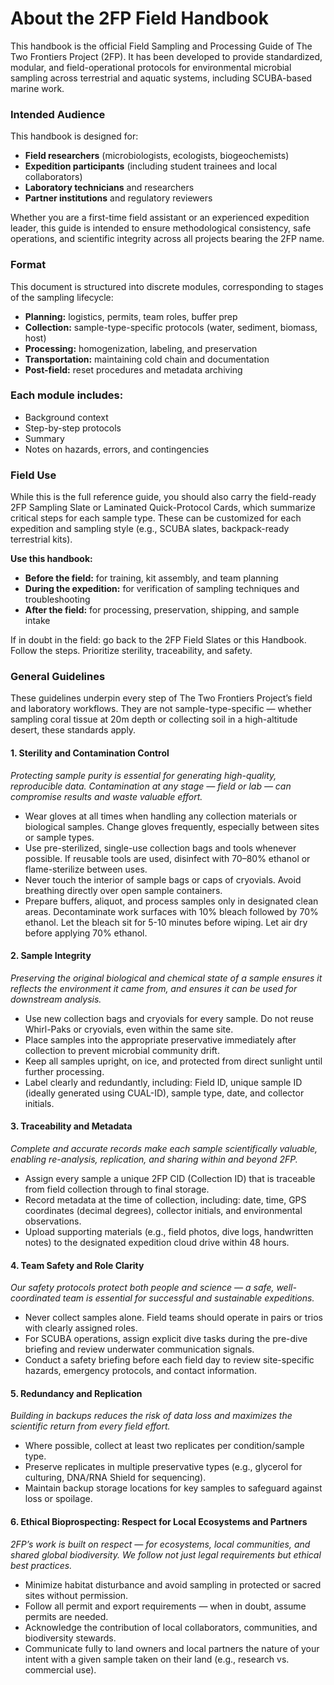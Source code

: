 # About the 2FP Field Handbook
This handbook is the official Field Sampling and Processing Guide of The Two Frontiers Project (2FP). It has been developed to provide standardized, modular, and field-operational protocols for environmental microbial sampling across terrestrial and aquatic systems, including SCUBA-based marine work.

### Intended Audience
This handbook is designed for:
- **Field researchers** (microbiologists, ecologists, biogeochemists)
- **Expedition participants** (including student trainees and local collaborators)
- **Laboratory technicians** and researchers
- **Partner institutions** and regulatory reviewers

Whether you are a first-time field assistant or an experienced expedition leader, this guide is intended to ensure methodological consistency, safe operations, and scientific integrity across all projects bearing the 2FP name.

### Format
This document is structured into discrete modules, corresponding to stages of the sampling lifecycle:
- **Planning:** logistics, permits, team roles, buffer prep
- **Collection:** sample-type-specific protocols (water, sediment, biomass, host)
- **Processing:** homogenization, labeling, and preservation
- **Transportation:** maintaining cold chain and documentation
- **Post-field:** reset procedures and metadata archiving

### Each module includes:
- Background context
- Step-by-step protocols
- Summary
- Notes on hazards, errors, and contingencies

### Field Use
While this is the full reference guide, you should also carry the field-ready 2FP Sampling Slate or Laminated Quick-Protocol Cards, which summarize critical steps for each sample type. These can be customized for each expedition and sampling style (e.g., SCUBA slates, backpack-ready terrestrial kits).

**Use this handbook:**
- **Before the field:** for training, kit assembly, and team planning
- **During the expedition:** for verification of sampling techniques and troubleshooting
- **After the field:** for processing, preservation, shipping, and sample intake

If in doubt in the field: go back to the 2FP Field Slates or this Handbook. Follow the steps. Prioritize sterility, traceability, and safety.

### General Guidelines
These guidelines underpin every step of The Two Frontiers Project’s field and laboratory workflows. They are not sample-type-specific — whether sampling coral tissue at 20m depth or collecting soil in a high-altitude desert, these standards apply.

#### 1. Sterility and Contamination Control
*Protecting sample purity is essential for generating high-quality, reproducible data. Contamination at any stage — field or lab — can compromise results and waste valuable effort.*
- Wear gloves at all times when handling any collection materials or biological samples. Change gloves frequently, especially between sites or sample types.
- Use pre-sterilized, single-use collection bags and tools whenever possible. If reusable tools are used, disinfect with 70–80% ethanol or flame-sterilize between uses.
- Never touch the interior of sample bags or caps of cryovials. Avoid breathing directly over open sample containers.
- Prepare buffers, aliquot, and process samples only in designated clean areas. Decontaminate work surfaces with 10% bleach followed by 70% ethanol. Let the bleach sit for 5-10 minutes before wiping. Let air dry before applying 70% ethanol.

#### 2. Sample Integrity
*Preserving the original biological and chemical state of a sample ensures it reflects the environment it came from, and ensures it can be used for downstream analysis.*
- Use new collection bags and cryovials for every sample. Do not reuse Whirl-Paks or cryovials, even within the same site.
- Place samples into the appropriate preservative immediately after collection to prevent microbial community drift.
- Keep all samples upright, on ice, and protected from direct sunlight until further processing.
- Label clearly and redundantly, including: Field ID, unique sample ID (ideally generated using CUAL-ID), sample type, date, and collector initials.

#### 3. Traceability and Metadata
*Complete and accurate records make each sample scientifically valuable, enabling re-analysis, replication, and sharing within and beyond 2FP.*
- Assign every sample a unique 2FP CID (Collection ID) that is traceable from field collection through to final storage.
- Record metadata at the time of collection, including: date, time, GPS coordinates (decimal degrees), collector initials, and environmental observations.
- Upload supporting materials (e.g., field photos, dive logs, handwritten notes) to the designated expedition cloud drive within 48 hours.

#### 4. Team Safety and Role Clarity
*Our safety protocols protect both people and science — a safe, well-coordinated team is essential for successful and sustainable expeditions.*
- Never collect samples alone. Field teams should operate in pairs or trios with clearly assigned roles.
- For SCUBA operations, assign explicit dive tasks during the pre-dive briefing and review underwater communication signals.
- Conduct a safety briefing before each field day to review site-specific hazards, emergency protocols, and contact information.

#### 5. Redundancy and Replication
*Building in backups reduces the risk of data loss and maximizes the scientific return from every field effort.*
- Where possible, collect at least two replicates per condition/sample type.
- Preserve replicates in multiple preservative types (e.g., glycerol for culturing, DNA/RNA Shield for sequencing).
- Maintain backup storage locations for key samples to safeguard against loss or spoilage.

#### 6. Ethical Bioprospecting: Respect for Local Ecosystems and Partners
*2FP’s work is built on respect — for ecosystems, local communities, and shared global biodiversity. We follow not just legal requirements but ethical best practices.*
- Minimize habitat disturbance and avoid sampling in protected or sacred sites without permission.
- Follow all permit and export requirements — when in doubt, assume permits are needed.
- Acknowledge the contribution of local collaborators, communities, and biodiversity stewards.
- Communicate fully to land owners and local partners the nature of your intent with a given sample taken on their land (e.g., research vs. commercial use).

